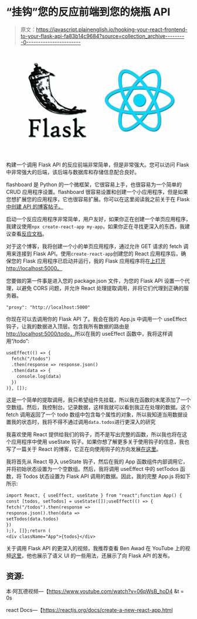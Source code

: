 # “挂钩”您的反应前端到您的烧瓶 API

> 原文：<https://javascript.plainenglish.io/hooking-your-react-frontend-to-your-flask-api-fa83b14c9684?source=collection_archive---------0----------------------->

![](img/84c83757f797d8ee42aa8c06f51fa1a2.png)

构建一个调用 Flask API 的反应前端非常简单，但是非常强大。您可以访问 Flask 中非常强大的后端，该后端与数据库和存储信息配合良好。

flashboard 是 Python 的一个微框架，它很容易上手，也很容易为一个简单的 CRUD 应用程序设置。flashboard 很容易设置和创建一个小应用程序，但是如果您想扩展您的应用程序，它也很容易扩展。你可以在这里阅读我之前关于在 Flask [中创建 API 的博客帖子。](https://brockbyrdd.medium.com/creating-an-api-with-flask-4431ef2d5d73)

启动一个反应应用程序非常简单，用户友好，如果你正在创建一个单页应用程序，我建议使用`npx create-react-app my-app`，如果你正在寻找更深入的东西，我建议查看[反应文档](https://reactjs.org/docs/create-a-new-react-app.html)。

对于这个博客，我将创建一个小的单页应用程序，通过允许 GET 请求的 fetch 调用来连接到 Flask API。使用`create-react-app`创建您的 React 应用程序后，确保您的 Flask 应用程序已启动并运行，我的 Flask 应用程序将在[上打开 http://localhost:5000。](http://localhost:5000.)

您要做的第一件事是进入您的 package.json 文件，为您的 Flask API 设置一个代理，以避免 CORS 问题，并允许 React 处理提取调用，并将它们代理到正确的服务器。

```
"proxy": "http://localhost:5000"
```

你现在可以去调用你的 Flask API 了。我会在我的 App.js 中调用一个 useEffect 钩子，让我的数据进入顶层。包含我所有数据的路由是[http://localhost:5000/todo，](http://localhost:5000/todos,)所以在我的 useEffect 函数中，我将这样调用“/todo”:

```
useEffect(() => {
  fetch("/todos")
  .then(response => response.json()
  .then(data => {
    console.log(data)
  })
)}, []);
```

这是一个简单的提取调用，我只希望组件先挂载，所以我在函数的末尾添加了一个空数组。然后，我控制台。记录数据，这样我就可以看到我正在处理的数据。这个 fetch 调用返回了一个 todo 数组中包含每个属性的对象，所以我知道当用数据设置我的状态时，我将不得不通过调用`data.todos`进行更深入的研究

我喜欢使用 React 提供给我们的钩子，而不是写出完整的函数，所以我也将在这个应用程序中使用 useState 钩子。如果你想了解更多关于使用钩子的信息，我也写了一篇关于 React 的博客，它正在向使用钩子的方向发展[在这里](https://medium.com/geekculture/react-hooks-and-why-you-should-use-them-ab92ee033e43)。

我将首先从 React 导入 useState 钩子，然后在我的 App 函数组件内部调用它，并将初始状态设置为一个空数组。然后，我将调用 useEffect 中的 setTodos 函数，将 Todos 状态设置为 Flask API 调用的数据。因此，我的完整 App.js 将如下所示:

```
import React, { useEffect, useState } from "react";function App() {
const [todos, setTodos] = useState([]);useEffect(() => {
fetch("/todos").then(response => 
response.json().then(data =>
setTodos(data.todos)
})
);), []};return (
<div className="App">{todos}</div>
```

关于调用 Flask API 的更深入的视频，我推荐查看 Ben Awad 在 YouTube 上的视频[这里](https://www.youtube.com/watch?v=06pWsB_hoD4&t=0s)，他也展示了语义 UI 的一些用法，还展示了向 Flask API 的发布。

## 资源:

本·阿瓦德视频—【https://www.youtube.com/watch?v=06pWsB_hoD4 &t = 0s

react Docs—【https://reactjs.org/docs/create-a-new-react-app.html 